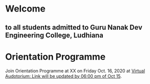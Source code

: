 # Welcome
## to all students admitted to Guru Nanak Dev Engineering College, Ludhiana

# Orientation Programme

Join Orientation Programme at XX on Friday Oct. 16, 2020 at [Virtual Audotorium: Link will be updated by 06:00 pm of Oct 15]().
